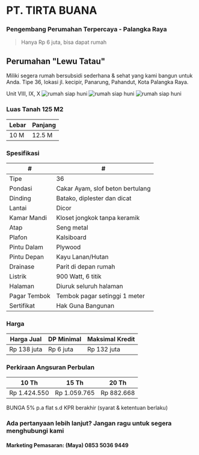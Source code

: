 # PT. TIRTA BUANA
### Pengembang Perumahan Terpercaya - Palangka Raya

> Hanya Rp 6 juta, bisa dapat rumah

## Perumahan "Lewu Tatau"
Miliki segera rumah bersubsidi sederhana & sehat yang kami bangun untuk Anda. Tipe 36, lokasi jl. kecipir, Panarung, Pahandut, Kota Palangka Raya.

Unit VIII, IX, X
![rumah siap huni](https://tirtabuana.github.io/assets/img/2.jpeg)
![rumah siap huni](https://tirtabuana.github.io/assets/img/3.jpeg)
![rumah siap huni](https://tirtabuana.github.io/assets/img/4.jpeg)

### Luas Tanah 125 M2
| Lebar | Panjang |
| ------ | ------ |
| 10 M | 12.5 M |

### Spesifikasi
| # | # |
| ------ | ------ |
| Tipe | 36 |
| Pondasi | Cakar Ayam, slof beton bertulang |
| Dinding | Batako, diplester dan dicat |
| Lantai | Dicor |
| Kamar Mandi | Kloset jongkok tanpa keramik |
| Atap | Seng metal |
| Plafon | Kalsiboard |
| Pintu Dalam | Plywood |
| Pintu Depan | Kayu Lanan/Hutan |
| Drainase | Parit di depan rumah |
| Listrik | 900 Watt, 6 titik |
| Halaman | Diuruk seluruh halaman |
| Pagar Tembok | Tembok pagar setinggi 1 meter |
| Sertifikat | Hak Guna Bangunan |

### Harga
| Harga Jual | DP Minimal | Maksimal Kredit |
| ------ | ------ | ------ |
| Rp 138 juta | Rp 6 juta | Rp 132 juta |

### Perkiraan Angsuran Perbulan
| 10 Th | 15 Th | 20 Th |
| ------ | ------ | ------ |
| Rp 1.424.550 | Rp 1.059.765 | Rp 882.668 |

BUNGA 5% p.a flat s.d KPR berakhir (syarat & ketentuan berlaku)

### Ada pertanyaan lebih lanjut? Jangan ragu untuk segera menghubungi kami
#### Marketing Pemasaran: (Maya) 0853 5036 9449

